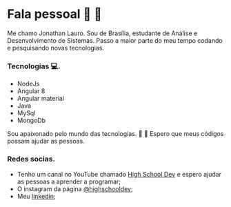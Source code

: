 # Fala pessoal 👋 :rocket:
Me chamo Jonathan Lauro. Sou de Brasília, estudante de Análise e Desenvolvimento de Sistemas. Passo a maior parte do meu tempo 
codando e pesquisando novas tecnologias.

### Tecnologias :computer:.

- NodeJs
- Angular 8
- Angular material
- Java
- MySql
- MongoDb

Sou apaixonado pelo mundo das tecnologias. :rocket: :robot:
Espero que meus códigos possam ajudar as pessoas.

<!--
**jonathanlauro/jonathanlauro** is a ✨ _special_ ✨ repository because its `README.md` (this file) appears on your GitHub profile.

Here are some ideas to get you started:

- 🔭 I’m currently working on ...
- 🌱 I’m currently learning ...
- 👯 I’m looking to collaborate on ...
- 🤔 I’m looking for help with ...
- 💬 Ask me about ...
- 📫 How to reach me: ...
- 😄 Pronouns: ...
- ⚡ Fun fact: ...
-->


### Redes socias.
- Tenho um canal no YouTube chamado [High School Dev](https://www.youtube.com/channel/UCJRXmf_Df6oifqyyLoQywsg?view_as=subscriber) 
e espero ajudar as pessoas a aprender a programar;
- O instagram da página [@highschooldev](https://www.instagram.com/highschooldev/);
- Meu [linkedin](https://www.linkedin.com/in/jonathan-lauro-6174a516a/);

 
